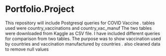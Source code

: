 # Portfolio.Project
 This repository will include Postgresql queries for COVID Vaccine . tables used were country_vaccinations and country_vac_manuf
 The two tables were downloaded from Kaggle as CSV file. I have included different queries for comparison from two tables.
The purpose was to show vaccination used by countries and vaccination manufactured by countries . also cleaned data to remove null values 
